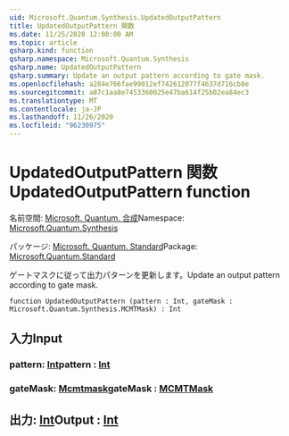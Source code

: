 ```yaml
---
uid: Microsoft.Quantum.Synthesis.UpdatedOutputPattern
title: UpdatedOutputPattern 関数
ms.date: 11/25/2020 12:00:00 AM
ms.topic: article
qsharp.kind: function
qsharp.namespace: Microsoft.Quantum.Synthesis
qsharp.name: UpdatedOutputPattern
qsharp.summary: Update an output pattern according to gate mask.
ms.openlocfilehash: a284e766fae99012ef742612077f4637d716cb8e
ms.sourcegitcommit: a87c1aa8e7453360025e47ba614f25b02ea84ec3
ms.translationtype: MT
ms.contentlocale: ja-JP
ms.lasthandoff: 11/26/2020
ms.locfileid: "96230975"
---
```

# <a name="updatedoutputpattern-function"></a><span data-ttu-id="647be-102">UpdatedOutputPattern 関数</span><span class="sxs-lookup"><span data-stu-id="647be-102">UpdatedOutputPattern function</span></span>

<span data-ttu-id="647be-103">名前空間: [Microsoft. Quantum. 合成](xref:Microsoft.Quantum.Synthesis)</span><span class="sxs-lookup"><span data-stu-id="647be-103">Namespace: [Microsoft.Quantum.Synthesis](xref:Microsoft.Quantum.Synthesis)</span></span>

<span data-ttu-id="647be-104">パッケージ: [Microsoft. Quantum. Standard](https://nuget.org/packages/Microsoft.Quantum.Standard)</span><span class="sxs-lookup"><span data-stu-id="647be-104">Package: [Microsoft.Quantum.Standard](https://nuget.org/packages/Microsoft.Quantum.Standard)</span></span>


<span data-ttu-id="647be-105">ゲートマスクに従って出力パターンを更新します。</span><span class="sxs-lookup"><span data-stu-id="647be-105">Update an output pattern according to gate mask.</span></span>

```qsharp
function UpdatedOutputPattern (pattern : Int, gateMask : Microsoft.Quantum.Synthesis.MCMTMask) : Int
```


## <a name="input"></a><span data-ttu-id="647be-106">入力</span><span class="sxs-lookup"><span data-stu-id="647be-106">Input</span></span>

### <a name="pattern--int"></a><span data-ttu-id="647be-107">pattern: [Int](xref:microsoft.quantum.lang-ref.int)</span><span class="sxs-lookup"><span data-stu-id="647be-107">pattern : [Int](xref:microsoft.quantum.lang-ref.int)</span></span>




### <a name="gatemask--mcmtmask"></a><span data-ttu-id="647be-108">gateMask: [Mcmtmask](xref:Microsoft.Quantum.Synthesis.MCMTMask)</span><span class="sxs-lookup"><span data-stu-id="647be-108">gateMask : [MCMTMask](xref:Microsoft.Quantum.Synthesis.MCMTMask)</span></span>





## <a name="output--int"></a><span data-ttu-id="647be-109">出力: [Int](xref:microsoft.quantum.lang-ref.int)</span><span class="sxs-lookup"><span data-stu-id="647be-109">Output : [Int](xref:microsoft.quantum.lang-ref.int)</span></span>

